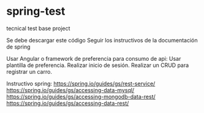 # spring-test
tecnical test base project

Se debe descargar este código
Seguir los instructivos de la documentación de spring

Usar Angular o framework de preferencia para consumo de api:
Usar plantilla de preferencia.
Realizar inicio de sesión.
Realizar un CRUD para registrar un carro.

Instructivo spring:
https://spring.io/guides/gs/rest-service/
https://spring.io/guides/gs/accessing-data-mysql/
https://spring.io/guides/gs/accessing-mongodb-data-rest/
https://spring.io/guides/gs/accessing-data-rest/


